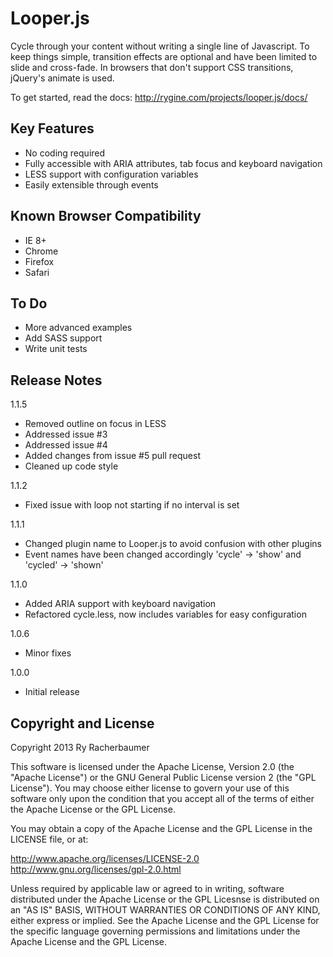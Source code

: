 Looper.js
=================

Cycle through your content without writing a single line of Javascript. To keep things simple, transition effects are optional and have been limited to slide and cross-fade. In browsers that don't support CSS transitions, jQuery's animate is used.

To get started, read the docs: http://rygine.com/projects/looper.js/docs/

Key Features
--------------------

* No coding required
* Fully accessible with ARIA attributes, tab focus and keyboard navigation
* LESS support with configuration variables
* Easily extensible through events

Known Browser Compatibility
--------------------

* IE 8+
* Chrome
* Firefox
* Safari

To Do
--------------------

* More advanced examples
* Add SASS support
* Write unit tests

Release Notes
--------------------

1.1.5
* Removed outline on focus in LESS
* Addressed issue #3
* Addressed issue #4
* Added changes from issue #5 pull request
* Cleaned up code style

1.1.2
* Fixed issue with loop not starting if no interval is set

1.1.1
* Changed plugin name to Looper.js to avoid confusion with other plugins
* Event names have been changed accordingly 'cycle' -> 'show' and 'cycled' -> 'shown'

1.1.0
* Added ARIA support with keyboard navigation
* Refactored cycle.less, now includes variables for easy configuration

1.0.6
* Minor fixes

1.0.0
* Initial release

Copyright and License
---------------------

Copyright 2013 Ry Racherbaumer

This software is licensed under the Apache License, Version 2.0 (the "Apache License") or the GNU 
General Public License version 2 (the "GPL License"). You may choose either license to govern your 
use of this software only upon the condition that you accept all of the terms of either the Apache 
License or the GPL License. 

You may obtain a copy of the Apache License and the GPL License in the LICENSE file, or at:

http://www.apache.org/licenses/LICENSE-2.0
http://www.gnu.org/licenses/gpl-2.0.html

Unless required by applicable law or agreed to in writing, software distributed under the Apache License 
or the GPL Licesnse is distributed on an "AS IS" BASIS, WITHOUT WARRANTIES OR CONDITIONS OF ANY KIND, 
either express or implied. See the Apache License and the GPL License for the specific language governing 
permissions and limitations under the Apache License and the GPL License.
